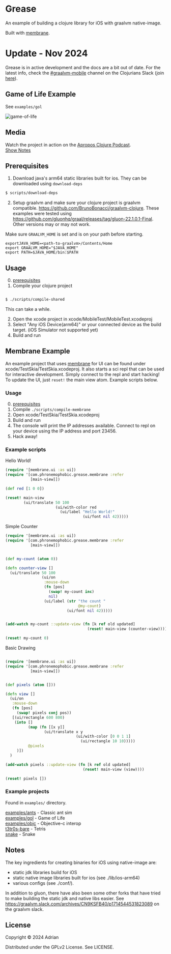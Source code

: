 # Grease

An example of building a clojure library for iOS with graalvm native-image.

Built with [membrane](https://github.com/phronmophobic/membrane).

# Update - Nov 2024

Grease is in active development and the docs are a bit out of date. For the latest info, check the [#graalvm-mobile](https://clojurians.slack.com/archives/C0260KHN0Q0) channel on the Clojurians Slack (join [here](http://clojurians.net/)).

## Game of Life Example

See `examples/gol`

![game-of-life](/game-of-life.gif?raw=true)

## Media

Watch the project in action on the [Apropos Clojure Podcast](https://apropos-site.vercel.app/episode/54).  
[Show Notes](https://gist.github.com/ericnormand/aefbaace9b3731b26dd4dff770565271)

## Prerequisites

1. Download java's arm64 static libraries built for ios. They can be downloaded using `download-deps`

```sh
$ scripts/download-deps
```

2. Setup graalvm and make sure your clojure project is graalvm compatible. https://github.com/BrunoBonacci/graalvm-clojure. These examples were tested using https://github.com/gluonhq/graal/releases/tag/gluon-22.1.0.1-Final. Other versions may or may not work.

Make sure `GRAALVM_HOME` is set and is on your path before starting.

```
exportJAVA_HOME=<path-to-graalvm>/Contents/Home
export GRAALVM_HOME="$JAVA_HOME"
export PATH=$JAVA_HOME/bin:$PATH
```

## Usage

0. [prerequisites](#prerequisites)
1. Compile your clojure project

```sh

$ ./scripts/compile-shared

```
This can take a while. 

2. Open the xcode project in xcode/MobileTest/MobileTest.xcodeproj  
3. Select "Any iOS Device(arm64)" or your connected device as the build target. (iOS Simulator not supported yet)
4. Build and run



## Membrane Example

An example project that uses [membrane](https://github.com/phronmophobic/membrane) for UI can be found under xcode/TestSkia/TestSkia.xcodeproj. It also starts a sci repl that can be used for interactive development. Simply connect to the repl and start hacking! To update the UI, just `reset!` the main view atom. Example scripts below.

### Usage

0. [prerequisites](#prerequisites)
1. Compile `./scripts/compile-membrane`
2. Open xcode/TestSkia/TestSkia.xcodeproj
3. Build and run
4. The console will print the IP addresses available. Connect to repl on your device using the IP address and port 23456.
5. Hack away!

### Example scripts

Hello World!

```clojure
(require '[membrane.ui :as ui])
(require '[com.phronemophobic.grease.membrane :refer
           [main-view]])

(def red [1 0 0])

(reset! main-view
        (ui/translate 50 100
                      (ui/with-color red
                        (ui/label "Hello World!"
                                  (ui/font nil 42)))))
```

Simple Counter

```clojure
(require '[membrane.ui :as ui])
(require '[com.phronemophobic.grease.membrane :refer
           [main-view]])


(def my-count (atom 0))

(defn counter-view []
  (ui/translate 50 100
                (ui/on
                 :mouse-down
                 (fn [pos]
                   (swap! my-count inc)
                   nil)
                 (ui/label (str "the count "
                                @my-count)
                           (ui/font nil 42)))))


(add-watch my-count ::update-view (fn [k ref old updated]
                                    (reset! main-view (counter-view))))

(reset! my-count 0)
```

Basic Drawing

```clojure

(require '[membrane.ui :as ui])
(require '[com.phronemophobic.grease.membrane :refer
           [main-view]])


(def pixels (atom []))

(defn view []
  (ui/on
   :mouse-down
   (fn [pos]
     (swap! pixels conj pos))
   [(ui/rectangle 600 800)
    (into []
          (map (fn [[x y]]
                 (ui/translate x y
                               (ui/with-color [0 0 1 1]
                                 (ui/rectangle 10 10)))))
          @pixels
     )])
  )

(add-watch pixels ::update-view (fn [k ref old updated]
                                  (reset! main-view (view))))

(reset! pixels [])
```

### Example projects

Found in `examples/` directory.

[examples/ants](examples/ants) - Classic ant sim  
[examples/gol](examples/gol) - Game of Life  
[examples/objc](examples/objc) - Objective-c interop  
[t3tr0s-bare](https://github.com/phronmophobic/t3tr0s-bare) - Tetris  
[snake](https://github.com/phronmophobic/programming-clojure) - Snake  




## Notes

The key ingredients for creating binaries for iOS using native-image are:
- static jdk libraries build for iOS
- static native image libraries built for ios (see ./lib/ios-arm64)
- various configs (see ./conf/).

In addition to gluon, there have also been some other forks that have tried to make building the static jdk and native libs easier. See https://graalvm.slack.com/archives/CN9KSFB40/p1714544531823089 on the graalvm slack.


## License

Copyright © 2024 Adrian

Distributed under the GPLv2 License. See LICENSE.
